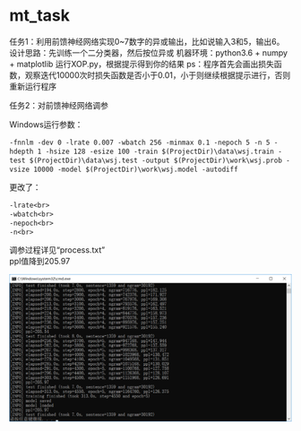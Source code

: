 # mt_task
任务1：利用前馈神经网络实现0~7数字的异或输出，比如说输入3和5，输出6。
设计思路：先训练一个二分类器，然后按位异或
机器环境：python3.6 + numpy + matplotlib
运行XOP.py，根据提示得到你的结果
ps：程序首先会画出损失函数，观察迭代10000次时损失函数是否小于0.01，小于则继续根据提示进行，否则重新运行程序

任务2：对前馈神经网络调参

Windows运行参数：<br>
```
-fnnlm -dev 0 -lrate 0.007 -wbatch 256 -minmax 0.1 -nepoch 5 -n 5 -hdepth 1 -hsize 128 -esize 100 -train $(ProjectDir)\data\wsj.train -test $(ProjectDir)\data\wsj.test -output $(ProjectDir)\work\wsj.prob -vsize 10000 -model $(ProjectDir)\work\wsj.model -autodiff
```

更改了：<br>
```
-lrate<br>
-wbatch<br>
-nepoch<br>
-n<br>
```
调参过程详见“process.txt”<br>
ppl值降到205.97

![image](https://github.com/zhaoxf4/mt_task/blob/master/images/result.png)
